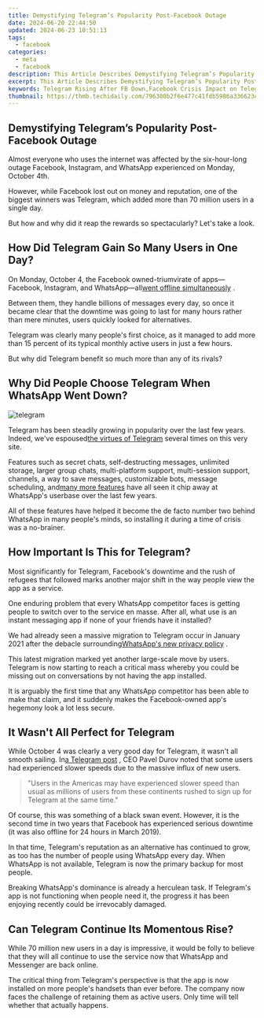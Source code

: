 ```yaml
---
title: Demystifying Telegram’s Popularity Post-Facebook Outage
date: 2024-06-20 22:44:50
updated: 2024-06-23 10:51:13
tags:
  - facebook
categories:
  - meta
  - facebook
description: This Article Describes Demystifying Telegram’s Popularity Post-Facebook Outage
excerpt: This Article Describes Demystifying Telegram’s Popularity Post-Facebook Outage
keywords: Telegram Rising After FB Down,Facebook Crisis Impact on Telegram,Telegram Gains Traction Post-Outage,Social Media Shift,Outage Influence on Chat Platforms,Trending Messaging App After FB Failure,Secure Messaging Surge Post-Facebook Crisis
thumbnail: https://thmb.techidaily.com/796380b2f6e477c41fdb5986a336623e799bf688b4a29cd4a3d817de3e2d744c.jpg
---
```


## Demystifying Telegram’s Popularity Post-Facebook Outage

 Almost everyone who uses the internet was affected by the six-hour-long outage Facebook, Instagram, and WhatsApp experienced on Monday, October 4th.

 However, while Facebook lost out on money and reputation, one of the biggest winners was Telegram, which added more than 70 million users in a single day.

 But how and why did it reap the rewards so spectacularly? Let's take a look.

## How Did Telegram Gain So Many Users in One Day?

 On Monday, October 4, the Facebook owned-triumvirate of apps—Facebook, Instagram, and WhatsApp—all[went offline simultaneously](https://www.makeuseof.com/why-facebook-whatsapp-instagram-offline-six-hours/) .

 Between them, they handle billions of messages every day, so once it became clear that the downtime was going to last for many hours rather than mere minutes, users quickly looked for alternatives.

 Telegram was clearly many people's first choice, as it managed to add more than 15 percent of its typical monthly active users in just a few hours.

But why did Telegram benefit so much more than any of its rivals?

## Why Did People Choose Telegram When WhatsApp Went Down?

![telegram](https://static1.makeuseofimages.com/wordpress/wp-content/uploads/2021/10/telegram.png)

 Telegram has been steadily growing in popularity over the last few years. Indeed, we've espoused[the virtues of Telegram](https://www.makeuseof.com/reasons-why-people-leaving-whatsapp-for-telegram/) several times on this very site.

 Features such as secret chats, self-destructing messages, unlimited storage, larger group chats, multi-platform support, multi-session support, channels, a way to save messages, customizable bots, message scheduling, and[many more features](https://www.makeuseof.com/tag/useful-telegram-features/) have all seen it chip away at WhatsApp's userbase over the last few years.

 All of these features have helped it become the de facto number two behind WhatsApp in many people's minds, so installing it during a time of crisis was a no-brainer.

## How Important Is This for Telegram?

 Most significantly for Telegram, Facebook's downtime and the rush of refugees that followed marks another major shift in the way people view the app as a service.

 One enduring problem that every WhatsApp competitor faces is getting people to switch over to the service en masse. After all, what use is an instant messaging app if none of your friends have it installed?

 We had already seen a massive migration to Telegram occur in January 2021 after the debacle surrounding[WhatsApp's new privacy policy](https://www.makeuseof.com/whatsapp-forces-share-data-with-facebook/) .

 This latest migration marked yet another large-scale move by users. Telegram is now starting to reach a critical mass whereby you could be missing out on conversations by not having the app installed.

 It is arguably the first time that any WhatsApp competitor has been able to make that claim, and it suddenly makes the Facebook-owned app's hegemony look a lot less secure.

## It Wasn't All Perfect for Telegram

 While October 4 was clearly a very good day for Telegram, it wasn't all smooth sailing. In[a Telegram post](https://t.me/durov/170) , CEO Pavel Durov noted that some users had experienced slower speeds due to the massive influx of new users.

> "Users in the Americas may have experienced slower speed than usual as millions of users from these continents rushed to sign up for Telegram at the same time."

 Of course, this was something of a black swan event. However, it is the second time in two years that Facebook has experienced serious downtime (it was also offline for 24 hours in March 2019).

 In that time, Telegram's reputation as an alternative has continued to grow, as too has the number of people using WhatsApp every day. When WhatsApp is not available, Telegram is now the primary backup for most people.

 Breaking WhatsApp's dominance is already a herculean task. If Telegram's app is not functioning when people need it, the progress it has been enjoying recently could be irrevocably damaged.

## Can Telegram Continue Its Momentous Rise?

 While 70 million new users in a day is impressive, it would be folly to believe that they will all continue to use the service now that WhatsApp and Messenger are back online.

 The critical thing from Telegram's perspective is that the app is now installed on more people's handsets than ever before. The company now faces the challenge of retaining them as active users. Only time will tell whether that actually happens.


<ins class="adsbygoogle"
     style="display:block"
     data-ad-format="autorelaxed"
     data-ad-client="ca-pub-7571918770474297"
     data-ad-slot="1223367746"></ins>



<ins class="adsbygoogle"
     style="display:block"
     data-ad-client="ca-pub-7571918770474297"
     data-ad-slot="8358498916"
     data-ad-format="auto"
     data-full-width-responsive="true"></ins>

